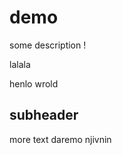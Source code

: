 # demo
some description !

<!-- <<<<<<< readme-edits -->
lalala
<!-- ======= -->
henlo wrold
<!-- >>>>>>> main -->

## subheader 

more text daremo njivnin